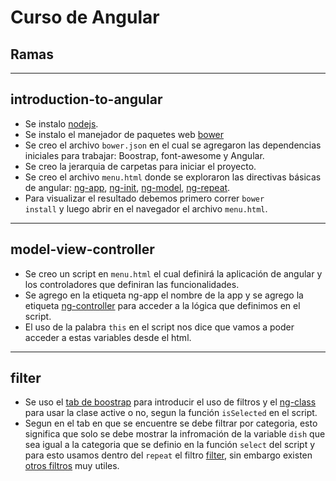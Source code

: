 # Curso de Angular

## Ramas

**********************
introduction-to-angular
-----------------------

- Se instalo  <a href="https://nodejs.org/en/" target="_blank">nodejs</a>.
- Se instalo el manejador de paquetes web <a href="https://bower.io/" target="_blank">bower</a>
- Se creo el archivo <code>bower.json</code> en el cual se agregaron
  las dependencias iniciales para trabajar: Boostrap, font-awesome y
  Angular.
- Se creo la jerarquia de carpetas para iniciar el proyecto.
- Se creo el archivo <code>menu.html</code> donde se exploraron
  las directivas básicas de angular: <a href="https://docs.angularjs.org/api/ng/directive/ngApp" target="_blank">ng-app</a>, <a href="https://docs.angularjs.org/api/ng/directive/ngInit" target="_blank">ng-init</a>, <a href="https://docs.angularjs.org/api/ng/directive/ngModel" target="_blank">ng-model</a>, <a href="https://docs.angularjs.org/api/ng/directive/ngRepeat" target="_blank">ng-repeat</a>.
- Para visualizar el resultado debemos primero correr <code>bower install</code>
  y luego abrir en el navegador el archivo <code>menu.html</code>.

*********************
model-view-controller
---------------------

- Se creo un script en <code>menu.html</code> el cual definirá la aplicación
  de angular y los controladores que definiran las funcionalidades.
- Se agrego en la etiqueta ng-app el nombre de la app y se agrego la etiqueta
  <a href="https://docs.angularjs.org/api/ng/directive/ngController" target="_blank">ng-controller</a> para acceder a la lógica que definimos en el script.
- El uso de la palabra `this` en el script nos dice que vamos
  a poder acceder a estas variables desde el html.

******
filter
------

- Se uso el <a href="http://www.w3schools.com/bootstrap/bootstrap_tabs_pills.asp" target="_blank">tab de boostrap</a> para introducir el uso de filtros y el <a href="https://docs.angularjs.org/api/ng/directive/ngClass" target="_blank">ng-class</a> para usar la clase active
o no, segun la función <code>isSelected</code> en el script.
- Segun en el tab en que se encuentre se debe filtrar por categoria, esto significa que solo se debe mostrar la infromación de la variable
  <code>dish</code> que sea igual a la categoria que se definio en la función <code>select</code> del script
  y para esto usamos dentro del <code>repeat</code> el filtro <a href="https://docs.angularjs.org/api/ng/filter/filter" target="_blank">filter</a>, sin embargo existen <a href="https://docs.angularjs.org/api/ng/filter" target="_blank">otros filtros</a> muy utiles.
